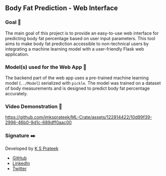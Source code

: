 ## Body Fat Prediction - Web Interface

### Goal 🎯
The main goal of this project is to provide an easy-to-use web interface for predicting body fat percentage based on user input parameters. This tool aims to make body fat prediction accessible to non-technical users by integrating a machine learning model with a user-friendly Flask web application.

### Model(s) used for the Web App 🧮
The backend part of the web app uses a pre-trained machine learning model (`../Model`) serialized with `pickle`. The model was trained on a dataset of body measurements and is designed to predict body fat percentage accurately.

### Video Demonstration 🎥


https://github.com/imksprateek/ML-Crate/assets/122814422/10d99f39-2996-46b0-9d1c-689dff0aac00




### Signature ✒️
Developed by [K S Prateek](https://github.com/imksprateek)
- [GitHub](https://github.com/imksprateek)
- [LinkedIn](https://www.linkedin.com/in/imksprateek/)
- [Twitter](https://x.com/imksprateek)  
